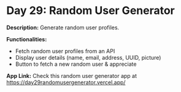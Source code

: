 # Day 29: Random User Generator

**Description:** Generate random user profiles.

**Functionalities:**

- Fetch random user profiles from an API
- Display user details (name, email, address, UUID, picture)
- Button to fetch a new random user & appreciate

**App Link:** Check this random user generator app at https://day29randomusergenerator.vercel.app/
